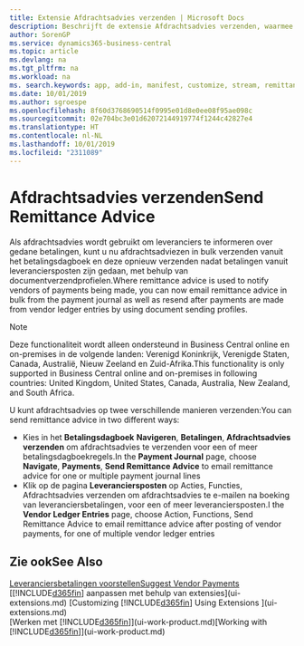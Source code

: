 ```yaml
---
title: Extensie Afdrachtsadvies verzenden | Microsoft Docs
description: Beschrijft de extensie Afdrachtsadvies verzenden, waarmee afdrachtsadviezen kunnen worden ge-e-maild en opnieuw worden verzonden vanuit de betalingsdagboek- en leveranciersposten.
author: SorenGP
ms.service: dynamics365-business-central
ms.topic: article
ms.devlang: na
ms.tgt_pltfrm: na
ms.workload: na
ms. search.keywords: app, add-in, manifest, customize, stream, remittance, advice
ms.date: 10/01/2019
ms.author: sgroespe
ms.openlocfilehash: 8f60d3768690514f0995e01d8e0ee08f95ae098c
ms.sourcegitcommit: 02e704bc3e01d62072144919774f1244c42827e4
ms.translationtype: HT
ms.contentlocale: nl-NL
ms.lasthandoff: 10/01/2019
ms.locfileid: "2311089"
---
```

# <a name="send-remittance-advice"></a><span data-ttu-id="de777-103">Afdrachtsadvies verzenden</span><span class="sxs-lookup"><span data-stu-id="de777-103">Send Remittance Advice</span></span>
<span data-ttu-id="de777-104">Als afdrachtsadvies wordt gebruikt om leveranciers te informeren over gedane betalingen, kunt u nu afdrachtsadviezen in bulk verzenden vanuit het betalingsdagboek en deze opnieuw verzenden nadat betalingen vanuit leveranciersposten zijn gedaan, met behulp van documentverzendprofielen.</span><span class="sxs-lookup"><span data-stu-id="de777-104">Where remittance advice is used to notify vendors of payments being made, you can now email remittance advice in bulk from the payment journal as well as resend after payments are made from vendor ledger entries by using document sending profiles.</span></span>

> [!NOTE]
> <span data-ttu-id="de777-105">Deze functionaliteit wordt alleen ondersteund in Business Central online en on-premises in de volgende landen: Verenigd Koninkrijk, Verenigde Staten, Canada, Australië, Nieuw Zeeland en Zuid-Afrika.</span><span class="sxs-lookup"><span data-stu-id="de777-105">This functionality is only supported in Business Central online and on-premises in following countries: United Kingdom, United States, Canada, Australia, New Zealand, and South Africa.</span></span>  

<span data-ttu-id="de777-106">U kunt afdrachtsadvies op twee verschillende manieren verzenden:</span><span class="sxs-lookup"><span data-stu-id="de777-106">You can send remittance advice in two different ways:</span></span>

* <span data-ttu-id="de777-107">Kies in het **Betalingsdagboek** **Navigeren**, **Betalingen**, **Afdrachtsadvies verzenden** om afdrachtsadvies te verzenden voor een of meer betalingsdagboekregels.</span><span class="sxs-lookup"><span data-stu-id="de777-107">In the **Payment Journal** page, choose **Navigate**, **Payments**, **Send Remittance Advice** to email remittance advice for one or multiple payment journal lines</span></span>
* <span data-ttu-id="de777-108">Klik op de pagina **Leveranciersposten** op Acties, Functies, Afdrachtsadvies verzenden om afdrachtsadvies te e-mailen na boeking van leveranciersbetalingen, voor een of meer leveranciersposten.</span><span class="sxs-lookup"><span data-stu-id="de777-108">I the **Vendor Ledger Entries** page, choose Action, Functions, Send Remittance Advice to email remittance advice after posting of vendor payments, for one of multiple vendor ledger entries</span></span>

## <a name="see-also"></a><span data-ttu-id="de777-109">Zie ook</span><span class="sxs-lookup"><span data-stu-id="de777-109">See Also</span></span>
[<span data-ttu-id="de777-110">Leveranciersbetalingen voorstellen</span><span class="sxs-lookup"><span data-stu-id="de777-110">Suggest Vendor Payments</span></span>](payables-how-suggest-vendor-payments.md)  
<span data-ttu-id="de777-111">[[!INCLUDE[d365fin](includes/d365fin_md.md)] aanpassen met behulp van extensies](ui-extensions.md)  </span><span class="sxs-lookup"><span data-stu-id="de777-111">[Customizing [!INCLUDE[d365fin](includes/d365fin_md.md)] Using Extensions ](ui-extensions.md)  </span></span>  
<span data-ttu-id="de777-112">[Werken met [!INCLUDE[d365fin](includes/d365fin_md.md)]](ui-work-product.md)</span><span class="sxs-lookup"><span data-stu-id="de777-112">[Working with [!INCLUDE[d365fin](includes/d365fin_md.md)]](ui-work-product.md)</span></span>
